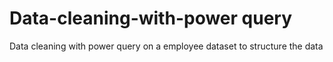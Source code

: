 # Data-cleaning-with-power query
Data cleaning with power query on a employee dataset to structure the data



